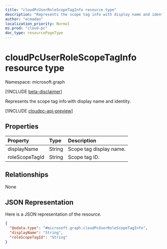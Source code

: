 ```yaml
---
title: "cloudPcUserRoleScopeTagInfo resource type"
description: "Represents the scope tag info with display name and identity."
author: "ecmadao"
localization_priority: Normal
ms.prod: "cloud-pc"
doc_type: resourcePageType
---
```


# cloudPcUserRoleScopeTagInfo resource type

Namespace: microsoft.graph

[!INCLUDE [beta-disclaimer](../../includes/beta-disclaimer.md)]

Represents the scope tag info with display name and identity.

[!INCLUDE [cloudpc-api-preview](../../includes/cloudpc-api-preview.md)]

## Properties
|Property|Type|Description|
|:---|:---|:---|
|displayName|String|Scope tag display name.|
|roleScopeTagId|String|Scope tag ID.|

## Relationships

None

## JSON Representation
Here is a JSON representation of the resource.
<!-- {
  "blockType": "resource",
  "@odata.type": "microsoft.graph.cloudPcUserRoleScopeTagInfo"
}
-->
``` json
{
  "@odata.type": "#microsoft.graph.cloudPcUserRoleScopeTagInfo",
  "displayName": "String",
  "roleScopeTagId": "String"
}
```